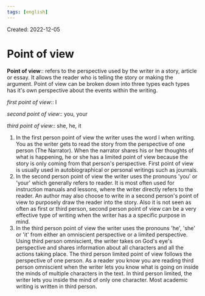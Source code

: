 ```yaml
---
tags: [english] 
---
```

Created: 2022-12-05

# Point of view

**Point of view**:: refers to the perspective used by the writer in a story, article or essay. It allows the reader who is telling the story or making the argument. Point of view can be broken down into three types each types has it's own perspective about the events within the writing. 
<!--SR:!2023-01-21,27,230-->

_first point of view_:: I 
<!--SR:!2023-01-13,25,250-->
_second point of view_:: you, your 
<!--SR:!2023-01-10,23,250-->
_third point of view_:: she, he, it 
<!--SR:!2023-01-09,23,250-->

1. In the first person point of view the writer uses the word I when writing. You as the writer gets to read the story from the perspective of one person (The Narrator). When the narrator shares his or her thoughts of what is happening, he or she has a limited point of view because the story is only coming from that person's perspective. First point of view is usually used in autobiographical or personal writings such as journals.
2. In the second person point of view the writer uses the pronouns 'you' or 'your' which generally refers to reader. It is most often used for instruction manuals and lessons, where the writer directly refers to the reader. An author may also choose to write in a second person's point of view to purposely draw the reader into the story. Also it is not seen as often as first or third person, second person point of view can be a very effective type of writing when the writer has a a specific purpose in mind. 
3. In the third person point of view the writer uses the pronouns 'he', 'she' or 'it' from either an omniscient perspective or a limited perspective. Using third person omniscient, the writer takes on God's eye's perspective and shares information about all characters and all the actions taking place. The third person limited point of view follows the perspective of one person. As a reader you know you are reading third person omniscient when the writer lets you know what is going on inside the minds of multiple characters in the text. In third person limited, the writer lets you inside the mind of only one character. Most academic writing is written in third person.